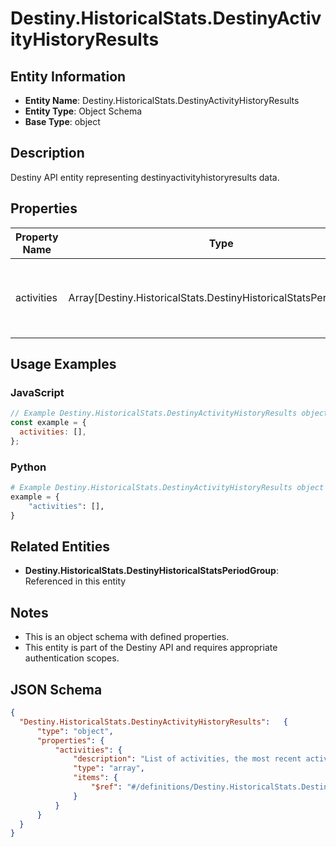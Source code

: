 # Destiny.HistoricalStats.DestinyActivityHistoryResults

## Entity Information
- **Entity Name**: Destiny.HistoricalStats.DestinyActivityHistoryResults
- **Entity Type**: Object Schema
- **Base Type**: object

## Description
Destiny API entity representing destinyactivityhistoryresults data.

## Properties

| Property Name | Type | Description | Required |
|---------------|------|-------------|----------|
| activities | Array[Destiny.HistoricalStats.DestinyHistoricalStatsPeriodGroup] | List of activities, the most recent activity first. | No |

## Usage Examples

### JavaScript
```javascript
// Example Destiny.HistoricalStats.DestinyActivityHistoryResults object
const example = {
  activities: [],
};
```

### Python
```python
# Example Destiny.HistoricalStats.DestinyActivityHistoryResults object
example = {
    "activities": [],
}
```

## Related Entities
- **Destiny.HistoricalStats.DestinyHistoricalStatsPeriodGroup**: Referenced in this entity

## Notes
- This is an object schema with defined properties.
- This entity is part of the Destiny API and requires appropriate authentication scopes.

## JSON Schema
```json
{
  "Destiny.HistoricalStats.DestinyActivityHistoryResults":   {
      "type": "object",
      "properties": {
          "activities": {
              "description": "List of activities, the most recent activity first.",
              "type": "array",
              "items": {
                  "$ref": "#/definitions/Destiny.HistoricalStats.DestinyHistoricalStatsPeriodGroup"
              }
          }
      }
  }
}
```
